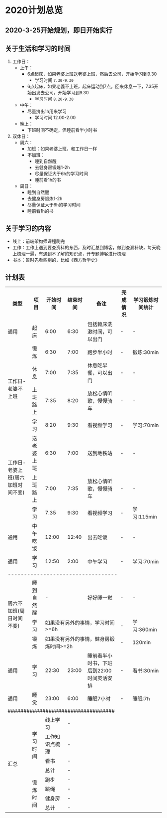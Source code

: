 # 2020计划总览

## 2020-3-25开始规划，即日开始实行

## 关于生活和学习的时间
1. 工作日：
    - 上午：
        - 6点起床，如果老婆上班送老婆上班，然后去公司，开始学习到9.30
            - 学习时间 `7.30-9.30`
        - 6点起床，如果老婆不上班，起床运动到7点，回来休息一下，7.35开始出发去公司，开始学习到9.30
            - 学习时间 `8.20-9.30`
    - 中午：
        - 尽量挤出1h用来学习
            - 学习时间 12.00-2.00
    - 晚上：
        - 下班时间不确定，但睡前看半小时书
2. 双休日：
    - 周六：
        - 加班：如果老婆上班，和工作日一样
        - 不加班：
            - 睡到自然醒
            - 去健身房锻炼1-2h
            - 尽量保证大于6h的学习时间
            - 睡前看1h的书
    - 周日：
        - 睡到自然醒
        - 去健身房锻炼1-2h
        - 尽量保证大于6h的学习时间
        - 睡前看1h的书


## 关于学习的内容
- 线上：前端架构师课程刷完
- 工作：工作上遇到要查资料的东西，及时汇总到博客，做到查漏补缺，每天晚上梳理一遍，有遇到不了解的知识点，开专题博客进行梳理
- 书本：暂时先看些别的，比如《西方哲学史》

## 计划表
<table>
    <tr>
        <th>类型</th>
        <th>项目</th>
        <th>开始时间</th>
        <th>结束时间</th>
        <th>备注</th>
        <th>完成情况</th>
        <th>学习锻炼时间统计</th>
    </tr>
    <tr>
        <td>通用</td>
        <td>起床</td>
        <td>6:00</td>
        <td>6:30</td>
        <td>包括赖床洗漱时间，可以出门</td>
        <td>-</td>
        <td>-</td>
    </tr>
    <tr>
        <td rowspan="5">工作日-老婆不上班</td>
    </tr>
    <tr>
        <td>锻炼</td>
        <td>6:30</td>
        <td>7:00</td>
        <td>跑步半小时</td>
        <td>-</td>
        <td>锻炼:30min</td>
    </tr>
    <tr>
        <td>休息</td>
        <td>7:00</td>
        <td>7:35</td>
        <td>休息吃早餐，可以出门</td>
        <td>-</td>
        <td>-</td>
    </tr>
    <tr>
        <td>上班路上</td>
        <td>7:35</td>
        <td>8:20</td>
        <td>放松心情听歌，慢慢骑车</td>
        <td>-</td>
        <td>-</td>
    </tr>
    <tr>
        <td>学习</td>
        <td>8:20</td>
        <td>9:30</td>
        <td>看视频学习</td>
        <td>-</td>
        <td>学习:70min</td>
    </tr>
    <tr>
        <td rowspan="4">工作日-老婆上班(周六加班时间不变)</td>
    </tr>
    <tr>
        <td>送老婆上班</td>
        <td>6:30</td>
        <td>7:00</td>
        <td>送到地铁站</td>
        <td>-</td>
        <td>-</td>
    </tr>
    <tr>
        <td>上班路上</td>
        <td>7:00</td>
        <td>7:35</td>
        <td>放松心情听歌，慢慢骑车</td>
        <td>-</td>
        <td>-</td>
    </tr>
    <tr>
        <td>学习</td>
        <td>7.35</td>
        <td>9:30</td>
        <td>看视频学习</td>
        <td>-</td>
        <td>学习:115min</td>
    </tr>
    <tr>
        <td>通用</td>
        <td>中午吃饭</td>
        <td>12:00</td>
        <td>12:40</td>
        <td>出去吃饭</td>
        <td>-</td>
        <td>-</td>
    </tr>
    <tr>
        <td>通用</td>
        <td>学习</td>
        <td>12:50</td>
        <td>2:00</td>
        <td>中午学习</td>
        <td>-</td>
        <td>学习:70min</td>
    </tr>
    <tr>
        <td colspan="7">----------------------------------</td>
    <tr>
    <tr>
        <td rowspan="4">周六不加班(周日时间不变)</td>
    </tr>
    <tr>
        <td>睡到自然醒</td>
        <td colspan="2">-</td>
        <td>好好睡一觉</td>
        <td>-</td>
        <td>-</td>
    </tr>
    <tr>
        <td>学习</td>
        <td colspan="3">如果没有另外的事情，学习时间>=6h</td>
        <td>-</td>
        <td>学习:360min</td>
    </tr>
    <tr>
        <td>锻炼</td>
        <td colspan="3">如果没有另外的事情，健身房锻炼时间>=2h</td>
        <td>-</td>
        <td>120min</td>
    </tr>
    <tr>
        <td>通用</td>
        <td>学习</td>
        <td>22:30</td>
        <td>23:00</td>
        <td>睡前看半小时书，下班后到22:00时间灵活安排</td>
        <td>-</td>
        <td>看书:30min</td>
    </tr>
    <tr>
        <td>通用</td>
        <td>睡觉</td>
        <td>23:00</td>
        <td>6:00</td>
        <td>睡眠7小时</td>
        <td>-</td>
        <td>睡眠:7h</td>
    </tr>
    <!-- <tr>
        <td colspan="6">##################################</td>
    <tr>
    <tr>
        <td rowspan="4">周六不加班</td>
    </tr>
    <tr>
        <td>睡到自然醒</td>
        <td>-</td>
        <td>-</td>
        <td>-</td>
        <td></td>
    </tr>
    <tr>
        <td>上班路上</td>
        <td>7:00</td>
        <td>7:35</td>
        <td>放松心情听歌，慢慢骑车</td>
        <td></td>
    </tr>
    <tr>
        <td>学习</td>
        <td>7.35</td>
        <td>9:30</td>
        <td>看视频学习</td>
        <td>学习：115min</td>
    </tr> -->
    <tr>
        <td colspan="7">##################################</td>
    <tr>
    <tr>
        <td rowspan="11">汇总</td>
    </tr>
    <tr>
        <td rowspan="5">学习时间</td>
    </tr>
    <tr>
        <td>线上学习</td>
        <td colspan="4">-</td>
    </tr>
    <tr>
        <td>工作知识点梳理</td>
        <td colspan="4">-</td>
    </tr>
    <tr>
        <td>看书</td>
        <td colspan="4">-</td>
    </tr>
    <tr>
        <td>总计</td>
        <td colspan="4">-</td>
    </tr>
    <tr>
        <td rowspan="5">锻炼时间</td>
    </tr>
    <tr>
        <td>跑步</td>
        <td colspan="4">-</td>
    </tr>
    <tr>
        <td>跳绳</td>
        <td colspan="4">-</td>
    </tr>
    <tr>
        <td>健身房</td>
        <td colspan="4">-</td>
    </tr>
    <tr>
        <td>总计</td>
        <td colspan="4">-</td>
    </tr>
</table>
